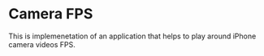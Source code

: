 # Camera FPS

This is implemenetation of an application that helps to play around iPhone camera videos FPS.

